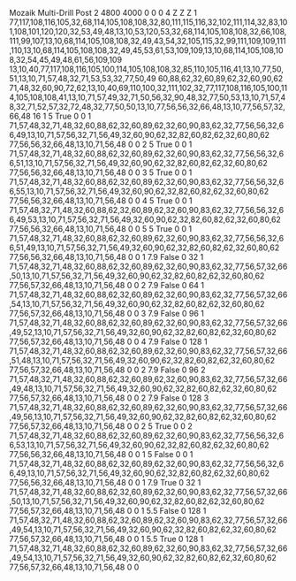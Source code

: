 Mozaik Multi-Drill Post
2
4800
4000
0
0
0
4
Z
Z
Z
1
77,117,108,116,105,32,68,114,105,108,108,32,80,111,115,116,32,102,111,114,32,83,101,108,101,120,120,32,53,49,48,13,10,53,120,53,32,68,114,105,108,108,32,66,108,111,99,107,13,10,68,114,105,108,108,32,49,43,54,32,105,115,32,99,111,109,109,111,110,13,10,68,114,105,108,108,32,49,45,53,61,53,109,109,13,10,68,114,105,108,108,32,54,45,49,48,61,56,109,109
13,10,40,77,117,108,116,105,100,114,105,108,108,32,85,110,105,116,41,13,10,77,50,51,13,10,71,57,48,32,71,53,53,32,77,50,49
60,88,62,32,60,89,62,32,60,90,62
71,48,32,60,90,72,62,13,10,40,69,110,100,32,111,102,32,77,117,108,116,105,100,114,105,108,108,41,13,10,71,57,49,32,71,50,56,32,90,48,32,77,50,53,13,10,71,57,48,32,71,52,57,32,72,48,32,77,50,50,13,10,77,56,56,32,66,48,13,10,77,56,57,32,66,48
16
1
5
True
0
0
1
71,57,48,32,71,48,32,60,88,62,32,60,89,62,32,60,90,83,62,32,77,56,56,32,66,49,13,10,71,57,56,32,71,56,49,32,60,90,62,32,82,60,82,62,32,60,80,62
77,56,56,32,66,48,13,10,71,56,48
0
0
2
5
True
0
0
1
71,57,48,32,71,48,32,60,88,62,32,60,89,62,32,60,90,83,62,32,77,56,56,32,66,51,13,10,71,57,56,32,71,56,49,32,60,90,62,32,82,60,82,62,32,60,80,62
77,56,56,32,66,48,13,10,71,56,48
0
0
3
5
True
0
0
1
71,57,48,32,71,48,32,60,88,62,32,60,89,62,32,60,90,83,62,32,77,56,56,32,66,55,13,10,71,57,56,32,71,56,49,32,60,90,62,32,82,60,82,62,32,60,80,62
77,56,56,32,66,48,13,10,71,56,48
0
0
4
5
True
0
0
1
71,57,48,32,71,48,32,60,88,62,32,60,89,62,32,60,90,83,62,32,77,56,56,32,66,49,53,13,10,71,57,56,32,71,56,49,32,60,90,62,32,82,60,82,62,32,60,80,62
77,56,56,32,66,48,13,10,71,56,48
0
0
5
5
True
0
0
1
71,57,48,32,71,48,32,60,88,62,32,60,89,62,32,60,90,83,62,32,77,56,56,32,66,51,49,13,10,71,57,56,32,71,56,49,32,60,90,62,32,82,60,82,62,32,60,80,62
77,56,56,32,66,48,13,10,71,56,48
0
0
1
7.9
False
0
32
1
71,57,48,32,71,48,32,60,88,62,32,60,89,62,32,60,90,83,62,32,77,56,57,32,66,50,13,10,71,57,56,32,71,56,49,32,60,90,62,32,82,60,82,62,32,60,80,62
77,56,57,32,66,48,13,10,71,56,48
0
0
2
7.9
False
0
64
1
71,57,48,32,71,48,32,60,88,62,32,60,89,62,32,60,90,83,62,32,77,56,57,32,66,54,13,10,71,57,56,32,71,56,49,32,60,90,62,32,82,60,82,62,32,60,80,62
77,56,57,32,66,48,13,10,71,56,48
0
0
3
7.9
False
0
96
1
71,57,48,32,71,48,32,60,88,62,32,60,89,62,32,60,90,83,62,32,77,56,57,32,66,49,52,13,10,71,57,56,32,71,56,49,32,60,90,62,32,82,60,82,62,32,60,80,62
77,56,57,32,66,48,13,10,71,56,48
0
0
4
7.9
False
0
128
1
71,57,48,32,71,48,32,60,88,62,32,60,89,62,32,60,90,83,62,32,77,56,57,32,66,51,48,13,10,71,57,56,32,71,56,49,32,60,90,62,32,82,60,82,62,32,60,80,62
77,56,57,32,66,48,13,10,71,56,48
0
0
2
7.9
False
0
96
2
71,57,48,32,71,48,32,60,88,62,32,60,89,62,32,60,90,83,62,32,77,56,57,32,66,49,48,13,10,71,57,56,32,71,56,49,32,60,90,62,32,82,60,82,62,32,60,80,62
77,56,57,32,66,48,13,10,71,56,48
0
0
2
7.9
False
0
128
3
71,57,48,32,71,48,32,60,88,62,32,60,89,62,32,60,90,83,62,32,77,56,57,32,66,49,56,13,10,71,57,56,32,71,56,49,32,60,90,62,32,82,60,82,62,32,60,80,62
77,56,57,32,66,48,13,10,71,56,48
0
0
2
5
True
0
0
2
71,57,48,32,71,48,32,60,88,62,32,60,89,62,32,60,90,83,62,32,77,56,56,32,66,53,13,10,71,57,56,32,71,56,49,32,60,90,62,32,82,60,82,62,32,60,80,62
77,56,56,32,66,48,13,10,71,56,48
0
0
1
5
False
0
0
1
71,57,48,32,71,48,32,60,88,62,32,60,89,62,32,60,90,83,62,32,77,56,56,32,66,49,13,10,71,57,56,32,71,56,49,32,60,90,62,32,82,60,82,62,32,60,80,62
77,56,56,32,66,48,13,10,71,56,48
0
0
1
7.9
True
0
32
1
71,57,48,32,71,48,32,60,88,62,32,60,89,62,32,60,90,83,62,32,77,56,57,32,66,50,13,10,71,57,56,32,71,56,49,32,60,90,62,32,82,60,82,62,32,60,80,62
77,56,57,32,66,48,13,10,71,56,48
0
0
1
5.5
False
0
128
1
71,57,48,32,71,48,32,60,88,62,32,60,89,62,32,60,90,83,62,32,77,56,57,32,66,49,54,13,10,71,57,56,32,71,56,49,32,60,90,62,32,82,60,82,62,32,60,80,62
77,56,57,32,66,48,13,10,71,56,48
0
0
1
5.5
True
0
128
1
71,57,48,32,71,48,32,60,88,62,32,60,89,62,32,60,90,83,62,32,77,56,57,32,66,49,54,13,10,71,57,56,32,71,56,49,32,60,90,62,32,82,60,82,62,32,60,80,62
77,56,57,32,66,48,13,10,71,56,48
0
0
